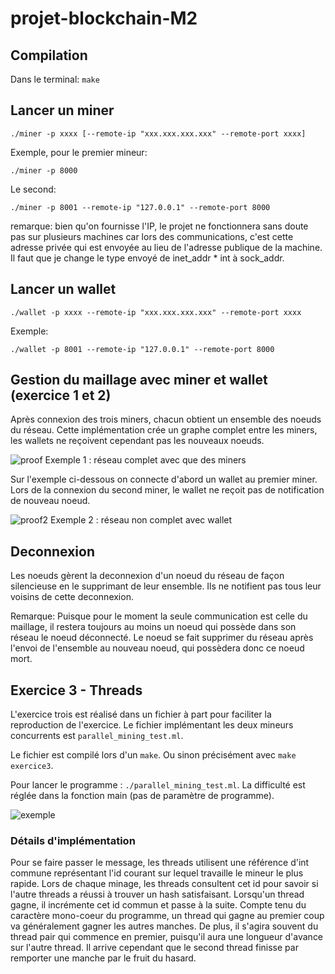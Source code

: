 # projet-blockchain-M2

## Compilation

Dans le terminal: `make`

## Lancer un miner

`./miner -p xxxx [--remote-ip "xxx.xxx.xxx.xxx" --remote-port xxxx]`

Exemple, pour le premier mineur:

`./miner -p 8000`

Le second:

`./miner -p 8001 --remote-ip "127.0.0.1" --remote-port 8000`

remarque: bien qu'on fournisse l'IP, le projet ne fonctionnera sans doute pas sur plusieurs machines car lors des communications, c'est cette
adresse privée qui est envoyée au lieu de l'adresse publique de la machine. Il faut que je change le type envoyé de inet_addr * int à sock_addr.

## Lancer un wallet

`./wallet -p xxxx --remote-ip "xxx.xxx.xxx.xxx" --remote-port xxxx`

Exemple:

`./wallet -p 8001 --remote-ip "127.0.0.1" --remote-port 8000`

## Gestion du maillage avec miner et wallet (exercice 1 et 2)

Après connexion des trois miners, chacun obtient un ensemble des noeuds du réseau. Cette implémentation crée un graphe complet entre les miners,
les wallets ne reçoivent cependant pas les nouveaux noeuds. 

![proof](https://i.imgur.com/fDr9He6.png)
Exemple 1 : réseau complet avec que des miners

Sur l'exemple ci-dessous on connecte d'abord un wallet au premier miner. Lors de la connexion du second miner, le wallet ne reçoit pas de
notification de nouveau noeud.

![proof2](https://i.imgur.com/X0gJJuK.png)
Exemple 2 : réseau non complet avec wallet

## Deconnexion

Les noeuds gèrent la deconnexion d'un noeud du réseau de façon silencieuse en le supprimant de leur ensemble.
Ils ne notifient pas tous leur voisins de cette deconnexion.

Remarque: Puisque pour le moment la seule communication est celle du maillage, il restera toujours au moins un noeud qui possède
dans son réseau le noeud déconnecté. Le noeud se fait supprimer du réseau après l'envoi de l'ensemble au nouveau noeud, qui possèdera
donc ce noeud mort.

## Exercice 3 - Threads

L'exercice trois est réalisé dans un fichier à part pour faciliter la reproduction de l'exercice.
Le fichier implémentant les deux mineurs concurrents est `parallel_mining_test.ml`.

Le fichier est compilé lors d'un `make`. Ou sinon précisément avec `make exercice3`.

Pour lancer le programme : `./parallel_mining_test.ml`. La difficulté est réglée dans la fonction main (pas de paramètre de programme).

![exemple](https://i.imgur.com/E0Ee8FH.png)

### Détails d'implémentation

Pour se faire passer le message, les threads utilisent une référence d'int commune représentant l'id courant sur lequel travaille le mineur le plus rapide.
Lors de chaque minage, les threads consultent cet id pour savoir si l'autre threads a réussi à trouver un hash satisfaisant. Lorsqu'un thread gagne,
il incrémente cet id commun et passe à la suite.
Compte tenu du caractère mono-coeur du programme, un thread qui gagne au premier coup va généralement gagner les autres manches. De plus, il s'agira souvent
du thread pair qui commence en premier, puisqu'il aura une longueur d'avance sur l'autre thread. Il arrive cependant que le second thread finisse par remporter une manche par le fruit du hasard.